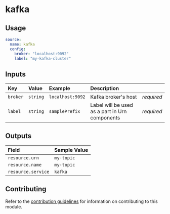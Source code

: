 # kafka

## Usage

```yaml
source:
  name: kafka
  config:
    broker: "localhost:9092"
    label: "my-kafka-cluster"
```

## Inputs

| Key | Value | Example | Description |    |
| :-- | :---- | :------ | :---------- | :- |
| `broker` | `string` | `localhost:9092` | Kafka broker's host | *required* |
| `label` | `string` | `samplePrefix` | Label will be used as a part in Urn components | *required* |

## Outputs

| Field | Sample Value |
| :---- | :---- |
| `resource.urn` | `my-topic` |
| `resource.name` | `my-topic` |
| `resource.service` | `kafka` |

## Contributing

Refer to the [contribution guidelines](../../../docs/contribute/guide.md#adding-a-new-extractor) for information on contributing to this module.

